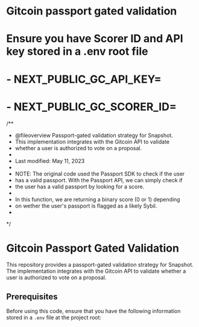 # Gitcoin passport gated validation

# Ensure you have Scorer ID and API key stored in a .env root file
# - NEXT_PUBLIC_GC_API_KEY=<your-api-key>
# - NEXT_PUBLIC_GC_SCORER_ID=<your-scorer-id>

/**
 * @fileoverview Passport-gated validation strategy for Snapshot. 
 * This implementation integrates with the Gitcoin API to validate 
 * whether a user is authorized to vote on a proposal. 
 * 
 * Last modified: May 11, 2023
 * 
 * NOTE: The original code used the Passport SDK to check if the user
 * has a valid passport. With the Passport API, we can simply check if
 * the user has a valid passport by looking for a score.
 * 
 * In this function, we are returning a binary score (0 or 1) depending
 * on wether the user's passport is flagged as a likely Sybil.
 * 
 */

 # Gitcoin Passport Gated Validation

This repository provides a passport-gated validation strategy for Snapshot. The implementation integrates with the Gitcoin API to validate whether a user is authorized to vote on a proposal.

## Prerequisites

Before using this code, ensure that you have the following information stored in a `.env` file at the project root:


